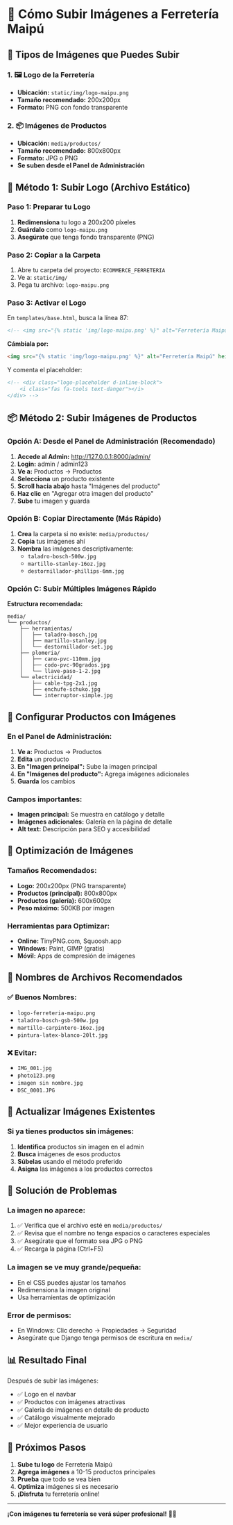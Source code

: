 # 📸 Cómo Subir Imágenes a Ferretería Maipú

## 🎯 Tipos de Imágenes que Puedes Subir

### 1. 🖼️ **Logo de la Ferretería**
- **Ubicación:** `static/img/logo-maipu.png`
- **Tamaño recomendado:** 200x200px
- **Formato:** PNG con fondo transparente

### 2. 📦 **Imágenes de Productos**
- **Ubicación:** `media/productos/`
- **Tamaño recomendado:** 800x800px
- **Formato:** JPG o PNG
- **Se suben desde el Panel de Administración**

## 🚀 Método 1: Subir Logo (Archivo Estático)

### Paso 1: Preparar tu Logo
1. **Redimensiona** tu logo a 200x200 píxeles
2. **Guárdalo** como `logo-maipu.png`
3. **Asegúrate** que tenga fondo transparente (PNG)

### Paso 2: Copiar a la Carpeta
1. Abre tu carpeta del proyecto: `ECOMMERCE_FERRETERIA`
2. Ve a: `static/img/`
3. Pega tu archivo: `logo-maipu.png`

### Paso 3: Activar el Logo
En `templates/base.html`, busca la línea 87:
```html
<!-- <img src="{% static 'img/logo-maipu.png' %}" alt="Ferretería Maipú" height="45" class="me-2"> -->
```

**Cámbiala por:**
```html
<img src="{% static 'img/logo-maipu.png' %}" alt="Ferretería Maipú" height="45" class="me-2">
```

Y comenta el placeholder:
```html
<!-- <div class="logo-placeholder d-inline-block">
    <i class="fas fa-tools text-danger"></i>
</div> -->
```

## 📦 Método 2: Subir Imágenes de Productos

### Opción A: Desde el Panel de Administración (Recomendado)

1. **Accede al Admin:** http://127.0.0.1:8000/admin/
2. **Login:** admin / admin123
3. **Ve a:** Productos → Productos
4. **Selecciona** un producto existente
5. **Scroll hacia abajo** hasta "Imágenes del producto"
6. **Haz clic** en "Agregar otra imagen del producto"
7. **Sube** tu imagen y guarda

### Opción B: Copiar Directamente (Más Rápido)

1. **Crea** la carpeta si no existe: `media/productos/`
2. **Copia** tus imágenes ahí
3. **Nombra** las imágenes descriptivamente:
   - `taladro-bosch-500w.jpg`
   - `martillo-stanley-16oz.jpg`
   - `destornillador-phillips-6mm.jpg`

### Opción C: Subir Múltiples Imágenes Rápido

**Estructura recomendada:**
```
media/
└── productos/
    ├── herramientas/
    │   ├── taladro-bosch.jpg
    │   ├── martillo-stanley.jpg
    │   └── destornillador-set.jpg
    ├── plomeria/
    │   ├── cano-pvc-110mm.jpg
    │   ├── codo-pvc-90grados.jpg
    │   └── llave-paso-1-2.jpg
    └── electricidad/
        ├── cable-tpg-2x1.jpg
        ├── enchufe-schuko.jpg
        └── interruptor-simple.jpg
```

## 🔧 Configurar Productos con Imágenes

### En el Panel de Administración:

1. **Ve a:** Productos → Productos
2. **Edita** un producto
3. **En "Imagen principal":** Sube la imagen principal
4. **En "Imágenes del producto":** Agrega imágenes adicionales
5. **Guarda** los cambios

### Campos importantes:
- **Imagen principal:** Se muestra en catálogo y detalle
- **Imágenes adicionales:** Galería en la página de detalle
- **Alt text:** Descripción para SEO y accesibilidad

## 📱 Optimización de Imágenes

### Tamaños Recomendados:
- **Logo:** 200x200px (PNG transparente)
- **Productos (principal):** 800x800px
- **Productos (galería):** 600x600px
- **Peso máximo:** 500KB por imagen

### Herramientas para Optimizar:
- **Online:** TinyPNG.com, Squoosh.app
- **Windows:** Paint, GIMP (gratis)
- **Móvil:** Apps de compresión de imágenes

## 🎨 Nombres de Archivos Recomendados

### ✅ Buenos Nombres:
- `logo-ferreteria-maipu.png`
- `taladro-bosch-gsb-500w.jpg`
- `martillo-carpintero-16oz.jpg`
- `pintura-latex-blanco-20lt.jpg`

### ❌ Evitar:
- `IMG_001.jpg`
- `photo123.png`
- `imagen sin nombre.jpg`
- `DSC_0001.JPG`

## 🔄 Actualizar Imágenes Existentes

### Si ya tienes productos sin imágenes:
1. **Identifica** productos sin imagen en el admin
2. **Busca** imágenes de esos productos
3. **Súbelas** usando el método preferido
4. **Asigna** las imágenes a los productos correctos

## 🚨 Solución de Problemas

### La imagen no aparece:
1. ✅ Verifica que el archivo esté en `media/productos/`
2. ✅ Revisa que el nombre no tenga espacios o caracteres especiales
3. ✅ Asegúrate que el formato sea JPG o PNG
4. ✅ Recarga la página (Ctrl+F5)

### La imagen se ve muy grande/pequeña:
- En el CSS puedes ajustar los tamaños
- Redimensiona la imagen original
- Usa herramientas de optimización

### Error de permisos:
- En Windows: Clic derecho → Propiedades → Seguridad
- Asegúrate que Django tenga permisos de escritura en `media/`

## 📊 Resultado Final

Después de subir las imágenes:
- ✅ Logo en el navbar
- ✅ Productos con imágenes atractivas
- ✅ Galería de imágenes en detalle de producto
- ✅ Catálogo visualmente mejorado
- ✅ Mejor experiencia de usuario

## 🎯 Próximos Pasos

1. **Sube tu logo** de Ferretería Maipú
2. **Agrega imágenes** a 10-15 productos principales
3. **Prueba** que todo se vea bien
4. **Optimiza** imágenes si es necesario
5. **¡Disfruta** tu ferretería online!

---

**¡Con imágenes tu ferretería se verá súper profesional!** 📸🔧